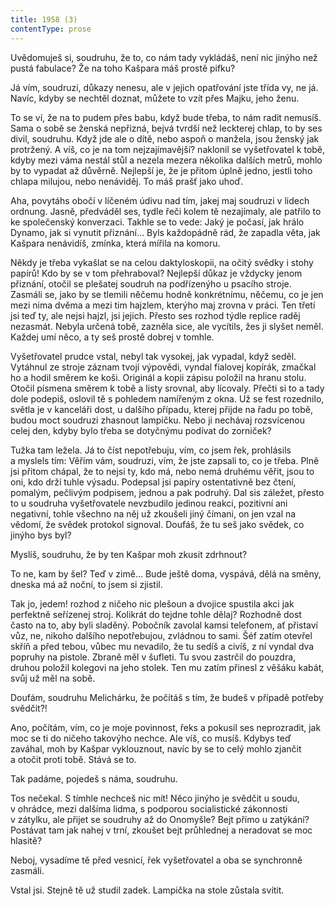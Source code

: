 ```yaml
---
title: 1958 (3)
contentType: prose
---
```


  

Uvědomuješ si, soudruhu, že to, co nám tady vykládáš, není nic jinýho než pustá fabulace? Že na toho Kašpara máš prostě pifku?

Já vím, soudruzi, důkazy nenesu, ale v jejich opatřování jste třída vy, ne já. Navíc, kdyby se nechtěl doznat, můžete to vzít přes Majku, jeho ženu.

To se ví, že na to pudem přes babu, když bude třeba, to nám radit nemusíš. Sama o sobě se ženská nepřizná, bejvá tvrdší než leckterej chlap, to by ses divil, soudruhu. Když jde ale o dítě, nebo aspoň o manžela, jsou ženský jak protržený. A víš, co je na tom nejzajímavější? naklonil se vyšetřovatel k tobě, kdyby mezi váma nestál stůl a nezela mezera několika dalších metrů, mohlo by to vypadat až důvěrně. Nejlepší je, že je přitom úplně jedno, jestli toho chlapa milujou, nebo nenáviděj. To máš prašť jako uhoď.

Aha, povytáhs obočí v líčeném údivu nad tím, jakej maj soudruzi v lidech ordnung. Jasně, předváděl ses, tydle řeči kolem tě nezajímaly, ale patřilo to ke společenský konverzaci. Takhle se to vede: Jaký je počasí, jak hrálo Dynamo, jak si vynutit přiznání… Byls každopádně rád, že zapadla věta, jak Kašpara nenávidíš, zmínka, která mířila na komoru.

Někdy je třeba vykašlat se na celou daktyloskopii, na očitý svědky i stohy papírů! Kdo by se v tom přehraboval? Nejlepší důkaz je vždycky jenom přiznání, otočil se plešatej soudruh na podřízenýho u psacího stroje. Zasmáli se, jako by se tlemili něčemu hodně konkrétnímu, něčemu, co je jen mezi nima dvěma a mezi tim hajzlem, kterýho maj zrovna v práci. Ten třetí jsi teď ty, ale nejsi hajzl, jsi jejich. Přesto ses rozhod týdle replice raděj nezasmát. Nebyla určená tobě, zazněla sice, ale vycítils, žes ji slyšet neměl. Každej umí něco, a ty seš prostě dobrej v tomhle.

Vyšetřovatel prudce vstal, nebyl tak vysokej, jak vypadal, když seděl. Vytáhnul ze stroje záznam tvojí výpovědi, vyndal fialovej kopírák, zmačkal ho a hodil směrem ke koši. Originál a kopii zápisu položil na hranu stolu. Otočil písmena směrem k tobě a listy srovnal, aby lícovaly. Přečti si to a tady dole podepiš, oslovil tě s pohledem namířeným z okna. Už se fest rozednilo, světla je v kanceláři dost, u dalšího případu, kterej přijde na řadu po tobě, budou moct soudruzi zhasnout lampičku. Nebo ji nechávaj rozsvícenou celej den, kdyby bylo třeba se dotyčnýmu podívat do zorniček?

Tužka tam ležela. Já to číst nepotřebuju, vím, co jsem řek, prohlásils a myslels tím: Věřím vám, soudruzi, vím, že jste zapsali to, co je třeba. Plně jsi přitom chápal, že to nejsi ty, kdo má, nebo nemá druhému věřit, jsou to oni, kdo drží tuhle výsadu. Podepsal jsi papíry ostentativně bez čtení, pomalým, pečlivým podpisem, jednou a pak podruhý. Dal sis záležet, přesto to u soudruha vyšetřovatele nevzbudilo jedinou reakci, pozitivní ani negativní, tohle všechno na něj už zkoušeli jiný čímani, on jen vzal na vědomí, že svědek protokol signoval. Doufáš, že tu seš jako svědek, co jinýho bys byl?

Myslíš, soudruhu, že by ten Kašpar moh zkusit zdrhnout?

To ne, kam by šel? Teď v zimě… Bude ještě doma, vyspává, dělá na směny, dneska má až noční, to jsem si zjistil.

Tak jo, jedem! rozhod z ničeho nic plešoun a dvojice spustila akci jak perfektně seřízenej stroj. Kolikrát do tejdne tohle dělaj? Rozhodně dost často na to, aby byli sladěný. Pobočník zavolal kamsi telefonem, ať přistaví vůz, ne, nikoho dalšího nepotřebujou, zvládnou to sami. Šéf zatím otevřel skříň a před tebou, vůbec mu nevadilo, že tu sedíš a civíš, z ní vyndal dva popruhy na pistole. Zbraně měl v šufleti. Tu svou zastrčil do pouzdra, druhou položil kolegovi na jeho stolek. Ten mu zatím přinesl z věšáku kabát, svůj už měl na sobě.

Doufám, soudruhu Melichárku, že počítáš s tím, že budeš v případě potřeby svědčit?!

Ano, počítám, vím, co je moje povinnost, řeks a pokusil ses neprozradit, jak moc se ti do ničeho takovýho nechce. Ale víš, co musíš. Kdybys teď zaváhal, moh by Kašpar vyklouznout, navíc by se to celý mohlo zjančit a otočit proti tobě. Stává se to.

Tak padáme, pojedeš s náma, soudruhu.

Tos nečekal. S tímhle nechceš nic mít! Něco jinýho je svědčit u soudu, v ohrádce, mezi dalšíma lidma, s podporou socialistické zákonnosti v zátylku, ale přijet se soudruhy až do Onomyšle? Bejt přímo u zatýkání? Postávat tam jak nahej v trní, zkoušet bejt průhlednej a neradovat se moc hlasitě?

Neboj, vysadíme tě před vesnicí, řek vyšetřovatel a oba se synchronně zasmáli.

Vstal jsi. Stejně tě už studil zadek. Lampička na stole zůstala svítit.
